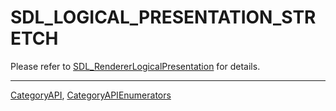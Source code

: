 # SDL_LOGICAL_PRESENTATION_STRETCH

Please refer to [SDL_RendererLogicalPresentation](SDL_RendererLogicalPresentation) for details.

----
[CategoryAPI](CategoryAPI), [CategoryAPIEnumerators](CategoryAPIEnumerators)

